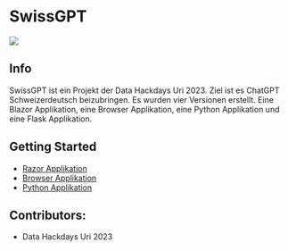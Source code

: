# SwissGPT

![](https://sos-ch-dk-2.exo.io/hyperion.mint-system.com//50/CI4UCREPSR6YA1OAEOXZ99QL/Logo_SwissGPT_V2.jpg)


## Info

SwissGPT ist ein Projekt der Data Hackdays Uri 2023. Ziel ist es ChatGPT Schweizerdeutsch beizubringen. Es wurden vier Versionen erstellt. Eine Blazor Applikation, eine Browser Applikation, eine Python Applikation und eine Flask Applikation.


## Getting Started

 * [Razor Applikation](./ChatUriSharp)
 * [Browser Applikation](./ChatUriBrowser)
 * [Python Applikation](./ChatUriPy)


## Contributors:

* Data Hackdays Uri 2023